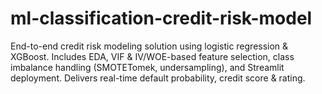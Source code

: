 # ml-classification-credit-risk-model
End-to-end credit risk modeling solution using logistic regression &amp; XGBoost. Includes EDA, VIF &amp; IV/WOE-based feature selection, class imbalance handling (SMOTETomek, undersampling), and Streamlit deployment. Delivers real-time default probability, credit score &amp; rating.
